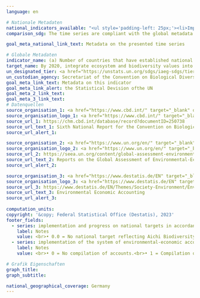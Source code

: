```yaml
---
language: en    

# Nationale Metadaten    
national_indicators_available: "<ul style='padding-left: 25px;'><li>Implementation and progress on national targets in accordance with or similar to Aichi Biodiversity Target 2 of the Strategic Plan for Biodiversity 2011-2020</li> <li> Implementation of the System of Environmental-Economic Accounting (SEEA)</li></ul>"    
comparison_sdg: The time series are compliant with the global metadata.    

goal_meta_national_link_text: Metadata on the presented time series    

# Globale Metadaten    
indicator_name: (a) Number of countries that have established national targets in accordance with or similar to Aichi Biodiversity Target 2 of the Strategic Plan for Biodiversity 2011–2020 in their national biodiversity strategy and action plans and the progress reported towards these targets; and (b) integration of biodiversity into national accounting and reporting systems, defined as implementation of the System of Environmental-Economic Accounting    
target_name: By 2020, integrate ecosystem and biodiversity values into national and local planning, development processes, poverty reduction strategies and accounts    
un_designated_tier: <a href="https://unstats.un.org/sdgs/iaeg-sdgs/tier-classification/" title="Click here for more information on the UN tier classification."  target="_blank" onclick="return confirm_alert(this);">Tier I/II</a>    
un_custodian_agency: Secretariat of the Convention on Biological Diversity (CBD-Secretariat)<br>United Nations Environment Programme (UNEP)    
goal_meta_link_text: Metadata on this indicator    
goal_meta_link_alert: the Statistical Devision ofthe UN    
goal_meta_2_link_text:     
goal_meta_3_link_text:         
# Datenquellen
source_organisation_1: <a href="https://www.cbd.int/" target="_blank" onclick="return confirm_alert('');"> Secretariat of the Convention on Biological Diversity </a>
source_organisation_logo_1: <a href="https://www.cbd.int/" target="_blank" onclick="return confirm_alert('');"><img src="https://g205sdgs.github.io/sdg-indicators/public/OrgImgEn/cbd.png" alt="Logo cbd" style="height:60px; width:148px"/></a>
source_url_1: https://chm.cbd.int/database/record?documentID=250738
source_url_text_1: Sixth National Report for the Convention on Biological Diversity
source_url_alert_1: 

source_organisation_2: <a href="https://www.un.org/en/" target="_blank" onclick="return confirm_alert('');"> United Nations (UN) </a>
source_organisation_logo_2: <a href="https://www.un.org/en/" target="_blank" onclick="return confirm_alert('');"><img src="https://g205sdgs.github.io/sdg-indicators/public/OrgImgEn/un.png" alt="Logo un" style="height:60px; width:148px"/></a>
source_url_2: https://seea.un.org/content/global-assessment-environmental-economic-accounting
source_url_text_2: Reports on the Global Assessment of Environmental-Economic Accounting and Supporting Statistics
source_url_alert_2: 

source_organisation_3: <a href="https://www.destatis.de/EN" target="_blank"> Federal Statistical Office (Destatis) </a>
source_organisation_logo_3: <a href="https://www.destatis.de/EN" target="_blank"><img src="https://g205sdgs.github.io/sdg-indicators/public/OrgImgEn/destatis.png" alt="Logo destatis" style="height:60px; width:148px"/></a>
source_url_3: https://www.destatis.de/EN/Themes/Society-Environment/Environment/Environmental-Economic-Accounting/_node.html
source_url_text_3: Environmental Economic Accounting
source_url_alert_3: 
    
computation_units:    
copyright: '&copy; Federal Statistical Office (Destatis), 2023'    
footer_fields:
  - series: implementation and progress on national targets in accordance with or similar to aichi biodiversity target 2 of the strategic plan for biodiversity 2011-2020
    label: Notes
    value: <br>• 0.0 = No national target reflecting Aichi Biodiversity Target 2.<br>• 0.2 = National target exists, but moving away from it.<br>• 0.4 = National target exists, but no progress.<br>• 0.6 = National target exists and progress is there, but at as insufficient rate.<br>• 0.8 = National target exists and progress is on track to achieve it.<br>• 1.0 = National target exists and progress is on track to exceed it.<br>• Data is only available for 2019.
  - series: implementation of the system of environmental-economic accounting (seea)
    label: Notes
    value: <br>• 0 = No compilation of accounts.<br>• 1 = Compilation of accounts.<br>• 2 = Dissemination of accounts.<br>• 3 = Regular compilation and dissemination of accounts.    

# Grafik Eigenschaften    
graph_title: 
graph_subtitle:     

national_geographical_coverage: Germany    
---
```


<span></span>